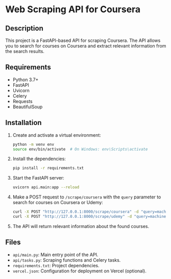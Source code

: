 # Web Scraping API for Coursera

## Description

This project is a FastAPI-based API for scraping Coursera. The API allows you to search for courses on Coursera and extract relevant information from the search results.

## Requirements

- Python 3.7+
- FastAPI
- Uvicorn
- Celery
- Requests
- BeautifulSoup

## Installation

1. Create and activate a virtual environment:

    ```bash
    python -m venv env
    source env/bin/activate  # On Windows: env\Scripts\activate
    ```

2. Install the dependencies:

    ```bash
    pip install -r requirements.txt
    ```

3. Start the FastAPI server:

    ```bash
    uvicorn api.main:app --reload
    ```

4. Make a POST request to `/scrape/coursera` with the `query` parameter to search for courses on Coursera or Udemy:

    ```bash
    curl -X POST "http://127.0.0.1:8000/scrape/coursera" -d "query=machine+learning"
    curl -X POST "http://127.0.0.1:8000/scrape/udemy" -d "query=machine+learning"
    ```

5. The API will return relevant information about the found courses.

## Files

- `api/main.py`: Main entry point of the API.
- `api/tasks.py`: Scraping functions and Celery tasks.
- `requirements.txt`: Project dependencies.
- `vercel.json`: Configuration for deployment on Vercel (optional).
